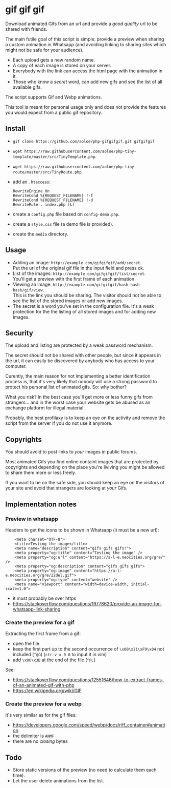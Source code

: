 # gif gif gif

Download animated Gifs from an url and provide a _good quality_ url to be shared with friends.

The main futile goal of this script is simple: provide a preview when sharing a custom animation in Whatsapp (and avoiding linking to sharing sites which might not be safe for your audience).

- Each upload gets a new random name.
- A copy of each image is stored on your server.
- Everybody with the link can access the html page with the animation in it.
- Those who know a _secret_ word, can add new gifs and see the list of all available gifs.

The script supports Gif and Webp animations.

This tool is meant for personal usage only and does not provide the features you would expect from a public gif repository.

## Install

- `gif clone https://github.com/aoloe/php-gifgifgif.git gifgifgif`
- `wget https://raw.githubusercontent.com/aoloe/php-tiny-template/master/src/TinyTemplate.php`.
- `wget https://raw.githubusercontent.com/aoloe/php-tiny-route/master/src/TinyRoute.php`.
- add an `.htaccess`:

  ```
  RewriteEngine On
  RewriteCond %{REQUEST_FILENAME} !-f
  RewriteCond %{REQUEST_FILENAME} !-d
  RewriteRule . index.php [L]
  ```

- create a `config.php` file based on `config-demo.php`.
- create a `style.css` file (a demo file is provided).
- create the `media` directory.

## Usage

- Adding an image: `http://example.com/gifgifgif/add/secret`.  
  Put the url of the original gif file in the input field and press ok.
- List of the images: `http://example.com/gifgifgif/list/secret`.  
  You'll get a preview with the first frame of each animation.
- Viewing an image: `http://example.com/gifgifgif/hash-hash-hash/gif/view`.  
  This is the link you should be sharing. The visitor should not be able to see the list of the stored images or add new images.
- The secret is a word you've set in the configuration file. It's a weak protection for the the listing of all stored images and for adding new images.

## Security

The upload and listing are protected by a weak password mechanism.

The secret should not be shared with other people, but since it appears in the url, it can easily be discovered by anybody who has access to your computer.

Curently, the main reason for not implementing a better identification process is, that it's very likely that nobody will use a strong password to protect his personal list of animated gifs. So: why bother?

What you  risk? In the best case you'll get more or less funny gifs from strangers... and in the worst case your website gets be abused as an exchange platform for illegal material.

Probably, the best profilaxy is to keep an eye on the activity and remove the script from the server if you do not use it anymore.

## Copyrights

You should avoid to post links to _your_ images in public forums.

Most animated Gifs you find online containt images that are protected by copyrights and depending on the place you're liviving you might be allowed to share them more or less freely.

If you want to be on the safe side, you should keep an eye on the visitors of your site and avoid that strangers are looking at _your_ Gifs.

## Implementation notes

### Preview in whatsapp

Headers to get the icons to be shown in Whatsapp (it must be a new url):

```
    <meta charset="UTF-8">
    <title>Testing the image</title>
    <meta name="description" content="gifs gifs gifs!">
    <meta property="og:title" content="Testing the image" />
    <meta property="og:url" content="https://a-l-e.neocities.org/gre/" />
    <meta property="og:description" content="gifs gifs gifs">
    <meta property="og:image" content="https://a-l-e.neocities.org/gre/22del.gif">
    <meta property="og:type" content="website" />
    <meta name="viewport" content="width=device-width, initial-scale=1.0">
```

- it must probably be over https
- https://stackoverflow.com/questions/19778620/provide-an-image-for-whatsapp-link-sharing

### Create the preview for a gif

Extracting the first frame from a gif:

- open the file
- keep the first part up to the second occurrence of `\x00\x21\xF9\x04` not included (`^@ù`) (`ctr-v x 0 0` to input it in vim)
- add `\x00\x3B` at the end of the file (`^@;`)

See:

- https://stackoverflow.com/questions/12551646/how-to-extract-frames-of-an-animated-gif-with-php
- https://en.wikipedia.org/wiki/GIF

### Create the preview for a webp

It's very similar as for the gif files:

- <https://developers.google.com/speed/webp/docs/riff_container#animation>
- the delimiter is `ANMF`
- there are no _closing_ bytes

## Todo

- Store static versions of the preview (no need to calculate them each time).
- Let the user delete animations from the list.
